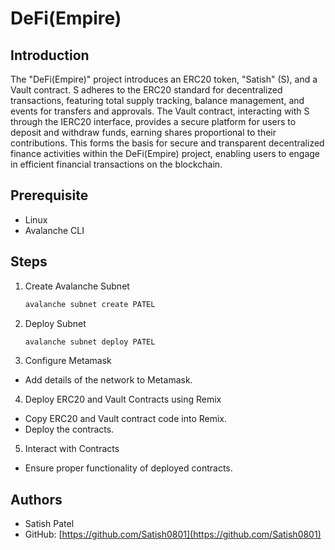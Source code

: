 # DeFi(Empire)

## Introduction

The "DeFi(Empire)" project introduces an ERC20 token, "Satish" (S), and a Vault contract. S adheres to the ERC20 standard for decentralized transactions, featuring total supply tracking, balance management, and events for transfers and approvals. The Vault contract, interacting with S through the IERC20 interface, provides a secure platform for users to deposit and withdraw funds, earning shares proportional to their contributions. This forms the basis for secure and transparent decentralized finance activities within the DeFi(Empire) project, enabling users to engage in efficient financial transactions on the blockchain.

## Prerequisite

- Linux
- Avalanche CLI

## Steps

1. Create Avalanche Subnet
   ```bash
   avalanche subnet create PATEL
   ```
2. Deploy Subnet
   ```bash
   avalanche subnet deploy PATEL
   ```
3. Configure Metamask

- Add details of the network to Metamask.

4. Deploy ERC20 and Vault Contracts using Remix

- Copy ERC20 and Vault contract code into Remix.
- Deploy the contracts.

5. Interact with Contracts

- Ensure proper functionality of deployed contracts.

## Authors

- Satish Patel
- GitHub: [https://github.com/Satish0801](https://github.com/Satish0801)

